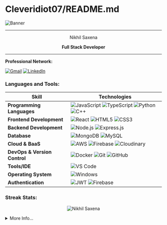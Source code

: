 # Cleveridiot07/README.md

![Banner](https://res.cloudinary.com/dzp4qtnbu/image/upload/v1730643404/GithubBanner-ezgif.com-video-to-gif-converter_1_dn2gft.gif)


---

<div align="center">
  Nikhil Saxena

  **Full Stack Developer**
</div>

---

**Professional Network:**

[![Gmail](https://img.shields.io/badge/Gmail-red?style=for-the-badge&logo=gmail&logoColor=white)](mailto:nikhilsaxena9987@gmail.com)
[![LinkedIn](https://img.shields.io/badge/LinkedIn-blue?style=for-the-badge&logo=linkedin&logoColor=white)](https://www.linkedin.com/in/nikhilsaxena9987)

### Languages and Tools:

| Skill                        | Technologies                                                                                                        |
|------------------------------|----------------------------------------------------------------------------------------------------------------------|
| **Programming Languages**    | ![JavaScript](https://img.shields.io/badge/-JavaScript-F7DF1E?style=for-the-badge&logo=javascript&logoColor=black) ![TypeScript](https://img.shields.io/badge/-TypeScript-3178C6?style=for-the-badge&logo=typescript&logoColor=white) ![Python](https://img.shields.io/badge/-Python-3776AB?style=for-the-badge&logo=python&logoColor=white) ![C++](https://img.shields.io/badge/-C++-00599C?style=for-the-badge&logo=cplusplus&logoColor=white) |
| **Frontend Development**     | ![React](https://img.shields.io/badge/-React-61DAFB?style=for-the-badge&logo=react&logoColor=black) ![HTML5](https://img.shields.io/badge/-HTML5-E34F26?style=for-the-badge&logo=html5&logoColor=white) ![CSS3](https://img.shields.io/badge/-CSS3-1572B6?style=for-the-badge&logo=css3&logoColor=white) |
| **Backend Development**      | ![Node.js](https://img.shields.io/badge/-Node.js-339933?style=for-the-badge&logo=node.js&logoColor=white) ![Express.js](https://img.shields.io/badge/-Express.js-000000?style=for-the-badge&logo=express&logoColor=white) |
| **Database**                 | ![MongoDB](https://img.shields.io/badge/-MongoDB-47A248?style=for-the-badge&logo=mongodb&logoColor=white) ![MySQL](https://img.shields.io/badge/-MySQL-4479A1?style=for-the-badge&logo=mysql&logoColor=white) |
| **Cloud & BaaS**             | ![AWS](https://img.shields.io/badge/-AWS-232F3E?style=for-the-badge&logo=amazon-aws&logoColor=white) ![Firebase](https://img.shields.io/badge/-Firebase-FFCA28?style=for-the-badge&logo=firebase&logoColor=black) ![Cloudinary](https://img.shields.io/badge/-Cloudinary-3448C5?style=for-the-badge&logo=cloudinary&logoColor=white) |
| **DevOps & Version Control** | ![Docker](https://img.shields.io/badge/-Docker-2496ED?style=for-the-badge&logo=docker&logoColor=white) ![Git](https://img.shields.io/badge/-Git-F05032?style=for-the-badge&logo=git&logoColor=white) ![GitHub](https://img.shields.io/badge/-GitHub-181717?style=for-the-badge&logo=github&logoColor=white) |
| **Tools/IDE**                | ![VS Code](https://img.shields.io/badge/-VS%20Code-007ACC?style=for-the-badge&logo=visual-studio-code&logoColor=white) |
| **Operating System**         | ![Windows](https://img.shields.io/badge/-Windows-0078D6?style=for-the-badge&logo=windows&logoColor=white) 
| **Authentication**           | ![JWT](https://img.shields.io/badge/-JWT-000000?style=for-the-badge&logo=json-web-tokens&logoColor=white) ![Firebase](https://img.shields.io/badge/-Firebase-FFCA28?style=for-the-badge&logo=firebase&logoColor=black) |


<h3>Streak Stats:</h3>

<p align='center'><img src="https://github-readme-streak-stats.herokuapp.com/?user=Cleveridiot07&theme=tokyonight" alt="Nikhil Saxena"/></p>



<details>
<summary>More Info...</summary>
<h2>My Github Stats</h2>
<p  align="left"> 
<div>
  <img height="180em" src="https://github-readme-stats-sigma-five.vercel.app/api?username=Cleveridiot07&show_icons=true&hide_border=true&theme=tokyonight&include_all_commits=true&count_private=true" alt=""/>
  <img height="180em" src="https://github-readme-stats.vercel.app/api/top-langs/?username=Cleveridiot07&&size_weight=0&count_weight=1&show_icons=true&locale=en&layout=compact&theme=tokyonight&hide_border=true" alt=""/>
</div>
<!--   <img src="https://github-readme-stats.vercel.app/api/wakatime?username=Cleveridiot07&theme=tokyonight&hide_border=true&layout=compact" alt=""/> -->
  <img src="https://github-profile-summary-cards.vercel.app/api/cards/profile-details?username=Cleveridiot07&theme=tokyonight" alt=""/>
</p>
</details>
